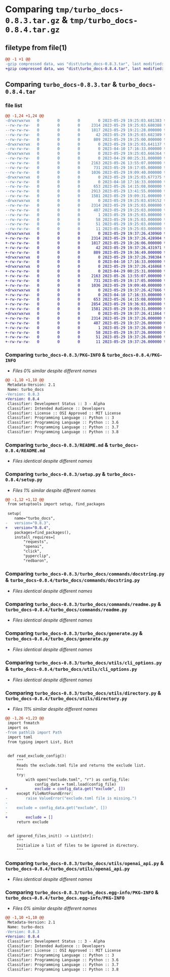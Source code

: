 # Comparing `tmp/turbo_docs-0.8.3.tar.gz` & `tmp/turbo_docs-0.8.4.tar.gz`

## filetype from file(1)

```diff
@@ -1 +1 @@
-gzip compressed data, was "dist\turbo_docs-0.8.3.tar", last modified: Mon May 29 19:25:03 2023, max compression
+gzip compressed data, was "dist\turbo_docs-0.8.4.tar", last modified: Mon May 29 19:37:26 2023, max compression
```

## Comparing `turbo_docs-0.8.3.tar` & `turbo_docs-0.8.4.tar`

### file list

```diff
@@ -1,24 +1,24 @@
-drwxrwxrwx   0        0        0        0 2023-05-29 19:25:03.681383 turbo_docs-0.8.3/
--rw-rw-rw-   0        0        0     2314 2023-05-29 19:25:03.680388 turbo_docs-0.8.3/PKG-INFO
--rw-rw-rw-   0        0        0     1817 2023-05-29 19:21:28.000000 turbo_docs-0.8.3/README.md
--rw-rw-rw-   0        0        0       42 2023-05-29 19:25:03.682389 turbo_docs-0.8.3/setup.cfg
--rw-rw-rw-   0        0        0      809 2023-05-29 19:25:00.000000 turbo_docs-0.8.3/setup.py
-drwxrwxrwx   0        0        0        0 2023-05-29 19:25:03.641137 turbo_docs-0.8.3/turbo_docs/
--rw-rw-rw-   0        0        0        0 2023-04-10 17:16:33.000000 turbo_docs-0.8.3/turbo_docs/__init__.py
-drwxrwxrwx   0        0        0        0 2023-05-29 19:25:03.666364 turbo_docs-0.8.3/turbo_docs/commands/
--rw-rw-rw-   0        0        0        0 2023-04-29 00:25:31.000000 turbo_docs-0.8.3/turbo_docs/commands/__init__.py
--rw-rw-rw-   0        0        0     2163 2023-05-26 13:55:07.000000 turbo_docs-0.8.3/turbo_docs/commands/docstring.py
--rw-rw-rw-   0        0        0      731 2023-05-29 19:17:05.000000 turbo_docs-0.8.3/turbo_docs/commands/readme.py
--rw-rw-rw-   0        0        0     1036 2023-05-29 19:09:40.000000 turbo_docs-0.8.3/turbo_docs/generate.py
-drwxrwxrwx   0        0        0        0 2023-05-29 19:25:03.677375 turbo_docs-0.8.3/turbo_docs/utils/
--rw-rw-rw-   0        0        0        0 2023-04-10 17:16:33.000000 turbo_docs-0.8.3/turbo_docs/utils/__init__.py
--rw-rw-rw-   0        0        0      653 2023-05-26 14:15:08.000000 turbo_docs-0.8.3/turbo_docs/utils/cli_options.py
--rw-rw-rw-   0        0        0     2913 2023-05-29 13:41:55.000000 turbo_docs-0.8.3/turbo_docs/utils/directory.py
--rw-rw-rw-   0        0        0     1581 2023-05-29 19:09:31.000000 turbo_docs-0.8.3/turbo_docs/utils/openai_api.py
-drwxrwxrwx   0        0        0        0 2023-05-29 19:25:03.659152 turbo_docs-0.8.3/turbo_docs.egg-info/
--rw-rw-rw-   0        0        0     2314 2023-05-29 19:25:03.000000 turbo_docs-0.8.3/turbo_docs.egg-info/PKG-INFO
--rw-rw-rw-   0        0        0      487 2023-05-29 19:25:03.000000 turbo_docs-0.8.3/turbo_docs.egg-info/SOURCES.txt
--rw-rw-rw-   0        0        0        1 2023-05-29 19:25:03.000000 turbo_docs-0.8.3/turbo_docs.egg-info/dependency_links.txt
--rw-rw-rw-   0        0        0       58 2023-05-29 19:25:03.000000 turbo_docs-0.8.3/turbo_docs.egg-info/entry_points.txt
--rw-rw-rw-   0        0        0       51 2023-05-29 19:25:03.000000 turbo_docs-0.8.3/turbo_docs.egg-info/requires.txt
--rw-rw-rw-   0        0        0       11 2023-05-29 19:25:03.000000 turbo_docs-0.8.3/turbo_docs.egg-info/top_level.txt
+drwxrwxrwx   0        0        0        0 2023-05-29 19:37:26.430960 turbo_docs-0.8.4/
+-rw-rw-rw-   0        0        0     2314 2023-05-29 19:37:26.428904 turbo_docs-0.8.4/PKG-INFO
+-rw-rw-rw-   0        0        0     1817 2023-05-29 19:26:06.000000 turbo_docs-0.8.4/README.md
+-rw-rw-rw-   0        0        0       42 2023-05-29 19:37:26.431971 turbo_docs-0.8.4/setup.cfg
+-rw-rw-rw-   0        0        0      809 2023-05-29 19:36:49.000000 turbo_docs-0.8.4/setup.py
+drwxrwxrwx   0        0        0        0 2023-05-29 19:37:26.398384 turbo_docs-0.8.4/turbo_docs/
+-rw-rw-rw-   0        0        0        0 2023-04-10 17:16:33.000000 turbo_docs-0.8.4/turbo_docs/__init__.py
+drwxrwxrwx   0        0        0        0 2023-05-29 19:37:26.416868 turbo_docs-0.8.4/turbo_docs/commands/
+-rw-rw-rw-   0        0        0        0 2023-04-29 00:25:31.000000 turbo_docs-0.8.4/turbo_docs/commands/__init__.py
+-rw-rw-rw-   0        0        0     2163 2023-05-26 13:55:07.000000 turbo_docs-0.8.4/turbo_docs/commands/docstring.py
+-rw-rw-rw-   0        0        0      731 2023-05-29 19:17:05.000000 turbo_docs-0.8.4/turbo_docs/commands/readme.py
+-rw-rw-rw-   0        0        0     1036 2023-05-29 19:09:40.000000 turbo_docs-0.8.4/turbo_docs/generate.py
+drwxrwxrwx   0        0        0        0 2023-05-29 19:37:26.427866 turbo_docs-0.8.4/turbo_docs/utils/
+-rw-rw-rw-   0        0        0        0 2023-04-10 17:16:33.000000 turbo_docs-0.8.4/turbo_docs/utils/__init__.py
+-rw-rw-rw-   0        0        0      653 2023-05-26 14:15:08.000000 turbo_docs-0.8.4/turbo_docs/utils/cli_options.py
+-rw-rw-rw-   0        0        0     2854 2023-05-29 19:36:03.000000 turbo_docs-0.8.4/turbo_docs/utils/directory.py
+-rw-rw-rw-   0        0        0     1581 2023-05-29 19:09:31.000000 turbo_docs-0.8.4/turbo_docs/utils/openai_api.py
+drwxrwxrwx   0        0        0        0 2023-05-29 19:37:26.411864 turbo_docs-0.8.4/turbo_docs.egg-info/
+-rw-rw-rw-   0        0        0     2314 2023-05-29 19:37:26.000000 turbo_docs-0.8.4/turbo_docs.egg-info/PKG-INFO
+-rw-rw-rw-   0        0        0      487 2023-05-29 19:37:26.000000 turbo_docs-0.8.4/turbo_docs.egg-info/SOURCES.txt
+-rw-rw-rw-   0        0        0        1 2023-05-29 19:37:26.000000 turbo_docs-0.8.4/turbo_docs.egg-info/dependency_links.txt
+-rw-rw-rw-   0        0        0       58 2023-05-29 19:37:26.000000 turbo_docs-0.8.4/turbo_docs.egg-info/entry_points.txt
+-rw-rw-rw-   0        0        0       51 2023-05-29 19:37:26.000000 turbo_docs-0.8.4/turbo_docs.egg-info/requires.txt
+-rw-rw-rw-   0        0        0       11 2023-05-29 19:37:26.000000 turbo_docs-0.8.4/turbo_docs.egg-info/top_level.txt
```

### Comparing `turbo_docs-0.8.3/PKG-INFO` & `turbo_docs-0.8.4/PKG-INFO`

 * *Files 0% similar despite different names*

```diff
@@ -1,10 +1,10 @@
 Metadata-Version: 2.1
 Name: turbo_docs
-Version: 0.8.3
+Version: 0.8.4
 Classifier: Development Status :: 3 - Alpha
 Classifier: Intended Audience :: Developers
 Classifier: License :: OSI Approved :: MIT License
 Classifier: Programming Language :: Python :: 3
 Classifier: Programming Language :: Python :: 3.6
 Classifier: Programming Language :: Python :: 3.7
 Classifier: Programming Language :: Python :: 3.8
```

### Comparing `turbo_docs-0.8.3/README.md` & `turbo_docs-0.8.4/README.md`

 * *Files identical despite different names*

### Comparing `turbo_docs-0.8.3/setup.py` & `turbo_docs-0.8.4/setup.py`

 * *Files 1% similar despite different names*

```diff
@@ -1,12 +1,12 @@
 from setuptools import setup, find_packages
 
 setup(
 	name="turbo_docs",
-	version="0.8.3",
+	version="0.8.4",
 	packages=find_packages(),
 	install_requires=[
 		"requests",
 		"openai",
 		"click",
 		"pyperclip",
 		"redbaron",
```

### Comparing `turbo_docs-0.8.3/turbo_docs/commands/docstring.py` & `turbo_docs-0.8.4/turbo_docs/commands/docstring.py`

 * *Files identical despite different names*

### Comparing `turbo_docs-0.8.3/turbo_docs/commands/readme.py` & `turbo_docs-0.8.4/turbo_docs/commands/readme.py`

 * *Files identical despite different names*

### Comparing `turbo_docs-0.8.3/turbo_docs/generate.py` & `turbo_docs-0.8.4/turbo_docs/generate.py`

 * *Files identical despite different names*

### Comparing `turbo_docs-0.8.3/turbo_docs/utils/cli_options.py` & `turbo_docs-0.8.4/turbo_docs/utils/cli_options.py`

 * *Files identical despite different names*

### Comparing `turbo_docs-0.8.3/turbo_docs/utils/directory.py` & `turbo_docs-0.8.4/turbo_docs/utils/directory.py`

 * *Files 11% similar despite different names*

```diff
@@ -1,26 +1,23 @@
 import fnmatch
 import os
-from pathlib import Path
 import toml
 from typing import List, Dict
 
 
 def read_exclude_config():
     """
     Reads the exclude.toml file and returns the exclude list.
     """
     try:
         with open("exclude.toml", "r") as config_file:
             config_data = toml.load(config_file)
+            exclude = config_data.get("exclude", [])
     except FileNotFoundError:
-        raise ValueError("exclude.toml file is missing.")
-
-    exclude = config_data.get("exclude", [])
-
+        exclude = []
     return exclude
 
 
 def ignored_files_init() -> List[str]:
     """
     Initialize a list of files to be ignored in directory.
     """
```

### Comparing `turbo_docs-0.8.3/turbo_docs/utils/openai_api.py` & `turbo_docs-0.8.4/turbo_docs/utils/openai_api.py`

 * *Files identical despite different names*

### Comparing `turbo_docs-0.8.3/turbo_docs.egg-info/PKG-INFO` & `turbo_docs-0.8.4/turbo_docs.egg-info/PKG-INFO`

 * *Files 0% similar despite different names*

```diff
@@ -1,10 +1,10 @@
 Metadata-Version: 2.1
 Name: turbo-docs
-Version: 0.8.3
+Version: 0.8.4
 Classifier: Development Status :: 3 - Alpha
 Classifier: Intended Audience :: Developers
 Classifier: License :: OSI Approved :: MIT License
 Classifier: Programming Language :: Python :: 3
 Classifier: Programming Language :: Python :: 3.6
 Classifier: Programming Language :: Python :: 3.7
 Classifier: Programming Language :: Python :: 3.8
```

